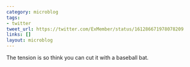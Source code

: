 ```yaml
---
category: microblog
tags:
- twitter
tweet_url: https://twitter.com/ExMember/status/161286671978078209
links: []
layout: microblog
---
```

The tension is so think you can cut it with a baseball bat.

